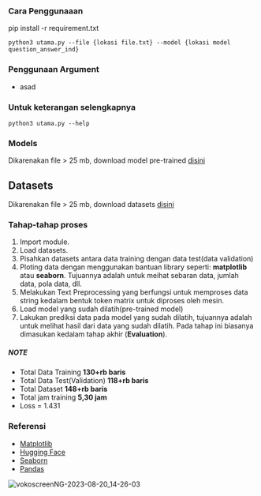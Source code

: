 ### Cara Penggunaaan

pip install -r requirement.txt
```
python3 utama.py --file {lokasi file.txt} --model {lokasi model question_answer_ind}
```
### Penggunaan Argument
- asad

### Untuk keterangan selengkapnya
```
python3 utama.py --help
```
### Models
Dikarenakan file > 25 mb, download model pre-trained [disini](https://drive.google.com/drive/folders/1GKQPdh0vATghcYpT1gZsH_Pf3nmVztDV?usp=drive_link)

## Datasets
Dikarenakan file > 25 mb, download datasets [disini](https://drive.google.com/drive/folders/11kNG1oWC5uvGfNHhuKK7xoMcuEO9cTmR?usp=drive_link)

### Tahap-tahap proses
1. Import module.
2. Load datasets.
3. Pisahkan datasets antara data training dengan data test(data validation)
4. Ploting data dengan menggunakan bantuan library seperti: **matplotlib** atau **seaborn**. Tujuannya adalah untuk meihat sebaran data, jumlah data, pola data, dll.
5. Melakukan Text Preprocessing yang berfungsi untuk memproses data string kedalam bentuk token matrix untuk diproses oleh mesin.
6. Load model yang sudah dilatih(pre-trained model)
7. Lakukan prediksi data pada model yang sudah dilatih, tujuannya adalah untuk melihat hasil dari data yang sudah dilatih. Pada tahap ini biasanya dimasukan kedalam tahap akhir (**Evaluation**).

##### NOTE

- Total Data Training **130+rb baris**
- Total Data Test(Validation) **118+rb baris**
- Total Dataset **148+rb baris**
- Total jam training **5,30 jam**
- Loss = 1.431

### Referensi
- [Matplotlib](https://matplotlib.org/)
- [Hugging Face](https://huggingface.co/)
- [Seaborn](https://seaborn.pydata.org/)
- [Pandas](https://pandas.pydata.org/)


![vokoscreenNG-2023-08-20_14-26-03](https://github.com/hendrimardani/question_answer_ind/assets/49816104/43b02d05-ed66-4450-b541-63bc1fa2608d)


